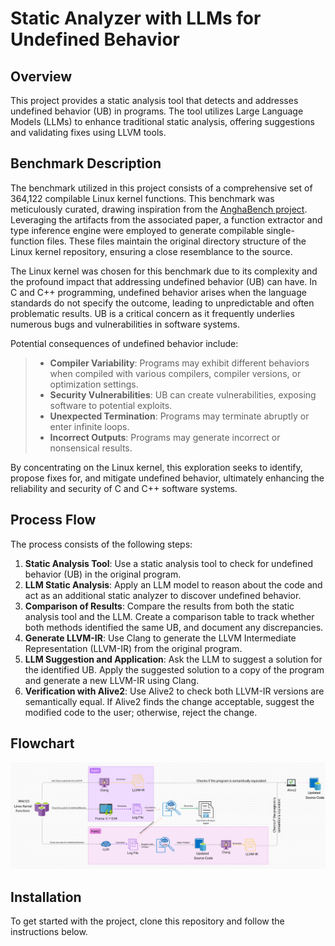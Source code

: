 # Static Analyzer with LLMs for Undefined Behavior

## Overview

This project provides a static analysis tool that detects and addresses undefined behavior (UB) in programs. The tool utilizes Large Language Models (LLMs) to enhance traditional static analysis, offering suggestions and validating fixes using LLVM tools.

## Benchmark Description

The benchmark utilized in this project consists of a comprehensive set of 364,122 compilable Linux kernel functions. This benchmark was meticulously curated, drawing inspiration from the [AnghaBench project](https://lac-dcc.github.io/pubs/TechReports/LaC_TechReport012020.pdf). Leveraging the artifacts from the associated paper, a function extractor and type inference engine were employed to generate compilable single-function files. These files maintain the original directory structure of the Linux kernel repository, ensuring a close resemblance to the source.

The Linux kernel was chosen for this benchmark due to its complexity and the profound impact that addressing undefined behavior (UB) can have. In C and C++ programming, undefined behavior arises when the language standards do not specify the outcome, leading to unpredictable and often problematic results. UB is a critical concern as it frequently underlies numerous bugs and vulnerabilities in software systems.

Potential consequences of undefined behavior include:

> - **Compiler Variability**: Programs may exhibit different behaviors when compiled with various compilers, compiler versions, or optimization settings.
> - **Security Vulnerabilities**: UB can create vulnerabilities, exposing software to potential exploits.
> - **Unexpected Termination**: Programs may terminate abruptly or enter infinite loops.
> - **Incorrect Outputs**: Programs may generate incorrect or nonsensical results.

By concentrating on the Linux kernel, this exploration seeks to identify, propose fixes for, and mitigate undefined behavior, ultimately enhancing the reliability and security of C and C++ software systems.

## Process Flow

The process consists of the following steps:

1. **Static Analysis Tool**: Use a static analysis tool to check for undefined behavior (UB) in the original program.
2. **LLM Static Analysis**: Apply an LLM model to reason about the code and act as an additional static analyzer to discover undefined behavior.
3. **Comparison of Results**: Compare the results from both the static analysis tool and the LLM. Create a comparison table to track whether both methods identified the same UB, and document any discrepancies.
4. **Generate LLVM-IR**: Use Clang to generate the LLVM Intermediate Representation (LLVM-IR) from the original program.
5. **LLM Suggestion and Application**: Ask the LLM to suggest a solution for the identified UB. Apply the suggested solution to a copy of the program and generate a new LLVM-IR using Clang.
6. **Verification with Alive2**: Use Alive2 to check both LLVM-IR versions are semantically equal. If Alive2 finds the change acceptable, suggest the modified code to the user; otherwise, reject the change.

## Flowchart

![Process Flowchart](images/flowchart.jpeg)

## Installation

To get started with the project, clone this repository and follow the instructions below.
